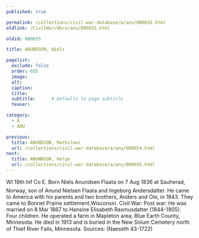 ```yaml
---
published: true

permalink: /collections/civil-war-database/a/anu/000655.html
oldlink: /CivilWar/db/a/anu/000655.html

oldid: 000655

title: ANUNDSON, Niels

pagelist:
  exclude: false
  order: 655
  image: 
  alt:
  caption:
  title:
  subtitle:      # Defaults to page subtitle
  teaser:

category: 
  - A 
  - ANU

previous:
  title: ANUNDSON, Mathiloec
  url: /collections/civil-war-database/a/anu/000654.html  
next:
  title: ANUNNSON, Helge
  url: /collections/civil-war-database/a/anu/000656.html   
---
```

WI 19th Inf Co E. Born &#147;Niels Anundsen Flaata&#148; on 7 Aug 1836 at Sauherad, Norway, son of Anund Nielsen Flaata and Ingeborg Andersdatter. He came to America with his parents and two brothers, Anders and Ole, in 1843. They came to Bonnet Prairie settlement,Wisconsin. Civil War: Post war: He was married on 8 Mar 1867 to Hansine Elisabeth Rasmusdatter (1844-1905). Four children. He operated a farm in Mapleton area, Blue Earth County, Minnesota. He died in 1913 and is buried in the New Solum Cemetery north of Thief River Falls, Minnesota. Sources: (Naeseth &#146;43-1722)